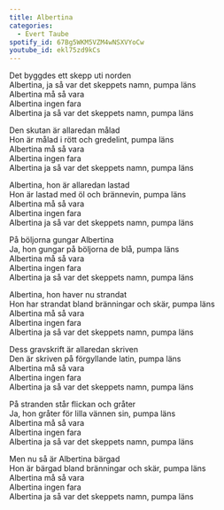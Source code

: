 ```yaml
---
title: Albertina
categories:
  - Evert Taube
spotify_id: 67Bg5WKM5VZM4wNSXVYoCw
youtube_id: ekl75zd9kCs
---
```

Det byggdes ett skepp uti norden\
Albertina, ja så var det skeppets namn, pumpa läns\
Albertina må så vara\
Albertina ingen fara\
Albertina ja så var det skeppets namn, pumpa läns

Den skutan är allaredan målad\
Hon är målad i rött och gredelint, pumpa läns\
Albertina må så vara\
Albertina ingen fara\
Albertina ja så var det skeppets namn, pumpa läns

Albertina, hon är allaredan lastad\
Hon är lastad med öl och brännevin, pumpa läns\
Albertina må så vara\
Albertina ingen fara\
Albertina ja så var det skeppets namn, pumpa läns

På böljorna gungar Albertina\
Ja, hon gungar på böljorna de blå, pumpa läns\
Albertina må så vara\
Albertina ingen fara\
Albertina ja så var det skeppets namn, pumpa läns

Albertina, hon haver nu strandat\
Hon har strandat bland bränningar och skär, pumpa läns\
Albertina må så vara\
Albertina ingen fara\
Albertina ja så var det skeppets namn, pumpa läns

Dess gravskrift är allaredan skriven\
Den är skriven på förgyllande latin, pumpa läns\
Albertina må så vara\
Albertina ingen fara\
Albertina ja så var det skeppets namn, pumpa läns

På stranden står flickan och gråter\
Ja, hon gråter för lilla vännen sin, pumpa läns\
Albertina må så vara\
Albertina ingen fara\
Albertina ja så var det skeppets namn, pumpa läns

Men nu så är Albertina bärgad\
Hon är bärgad bland bränningar och skär, pumpa läns\
Albertina må så vara\
Albertina ingen fara\
Albertina ja så var det skeppets namn, pumpa läns

